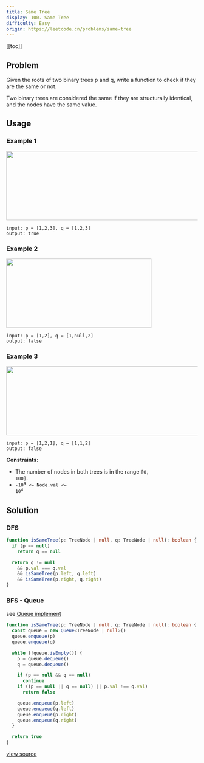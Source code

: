 ```yaml
---
title: Same Tree
display: 100. Same Tree
difficulty: Easy
origin: https://leetcode.cn/problems/same-tree
---
```


[[toc]]

## Problem

Given the roots of two binary trees p and q, write a function to check if they are the same or not.

Two binary trees are considered the same if they are structurally identical, and the nodes have the same value.

## Usage

### Example 1

<img alt="" src="https://assets.leetcode.com/uploads/2020/12/20/ex1.jpg" style="width: 622px; height: 182px;" />

```
input: p = [1,2,3], q = [1,2,3]
output: true
```

### Example 2

<img alt="" src="https://assets.leetcode.com/uploads/2020/12/20/ex2.jpg" style="width: 382px; height: 182px;" />

```
input: p = [1,2], q = [1,null,2]
output: false
```

### Example 3

<img alt="" src="https://assets.leetcode.com/uploads/2020/12/20/ex3.jpg" style="width: 622px; height: 182px;" />

```
input: p = [1,2,1], q = [1,1,2]
output: false
```


**Constraints:**

- The number of nodes in both trees is in the range <code>[0, 100]</code>.
- <code>-10<sup>4</sup> &lt;= Node.val &lt;= 10<sup>4</sup></code>


## Solution

### DFS

```ts
function isSameTree(p: TreeNode | null, q: TreeNode | null): boolean {
  if (p == null)
    return q == null

  return q != null
    && p.val === q.val
    && isSameTree(p.left, q.left)
    && isSameTree(p.right, q.right)
}
```

### BFS - Queue

see [Queue implement](/design/queue)

```ts
function isSameTree(p: TreeNode | null, q: TreeNode | null): boolean {
  const queue = new Queue<TreeNode | null>()
  queue.enqueue(p)
  queue.enqueue(q)

  while (!queue.isEmpty()) {
    p = queue.dequeue()
    q = queue.dequeue()

    if (p == null && q == null)
      continue
    if ((p == null || q == null) || p.val !== q.val)
      return false

    queue.enqueue(p.left)
    queue.enqueue(q.left)
    queue.enqueue(p.right)
    queue.enqueue(q.right)
  }

  return true
}
```

[view source](https://leetcode.cn/problems/same-tree)
